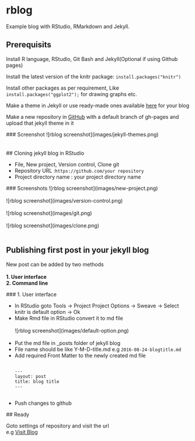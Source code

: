 # rblog
Example blog with RStudio, RMarkdown and Jekyll.

## Prerequisits
<p>Install R language, RStudio, Git Bash and Jekyll(Optional if using Github pages)</p>
<p>Install the latest version of the knitr package: <code>install.packages("knitr")</code></p>
<p>Install other packages as per requirement, Like <code>install.packages("ggplot2");</code> for drawing graphs etc.</p>
<p>Make a theme in Jekyll or use ready-made ones available <a target="_blank" href="http://jekyllthemes.org/">here</a> for your blog</p>
<p>Make a new repository in <a href="https://github.com/">GitHub</a> with a default branch of gh-pages and upload that jekyll theme in it</p>
### Screenshot
![rblog screenshot](images/jekyll-themes.png)<br><br><br>
## Cloning jekyll blog in RStudio
<ul>
 <li>File, New project, Version control, Clone git</li>
 <li>Repository URL :<code>https://github.com/your repository</code></li>
 <li>Project directory name : your project directory name</li>
</ul>
### Screenshots
![rblog screenshot](images/new-project.png)<br><br>
![rblog screenshot](images/version-control.png)<br><br>
![rblog screenshot](images/git.png)<br><br>
![rblog screenshot](images/clone.png)<br><br>

## Publishing first post in your jekyll blog
<p>New post can be added by two methods<br><br>
<b>1. User interface</b><br>
<b>2. Command line</b><br>
</p>
### 1. User interface
<p>
<ul>
<li>In RStudio goto Tools -> Project Project Options -> Sweave -> Select knitr is default option -> Ok </li>

<li> Make Rmd file in RStudio convert it to md file</li><br>
![rblog screenshot](images/default-option.png)<br><br>
<li> Put the md file in _posts folder of jekyll blog</li> 
<li>File name should be like Y-M-D-title.md  e.g <code>2016-08-24-blogtitle.md</code></li>
<li>Add required Front Matter to the newly created md file<br>
<code>
<pre>
---
layout: post
title: blog title
---
</pre>
</code>
</li>
<li>Push changes to github</li>
</ul>
</p>
## Ready
<p>Goto settings of repository and visit the url<br>
e.g <a href="https://project-spinoza.github.io/rblog/">Visit Blog</a>
</p>


